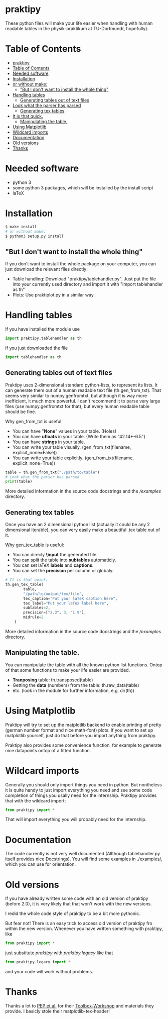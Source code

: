 praktipy
====
These python files will make your life easier when handling with human readable
tables in the physik-praktikum at TU-Dortmund(, hopefully).

# Table of Contents

- [praktipy](#praktipy)
- [Table of Contents](#table-of-contents)
- [Needed software](#needed-software)
- [Installation](#installation)
- [or without make:](#or-without-make)
  - ["But I don't want to install the whole thing"](#%22but-i-dont-want-to-install-the-whole-thing%22)
- [Handling tables](#handling-tables)
  - [Generating tables out of text files](#generating-tables-out-of-text-files)
- [Look what the parser has parsed](#look-what-the-parser-has-parsed)
  - [Generating tex tables](#generating-tex-tables)
- [It is that quick.](#it-is-that-quick)
  - [Manipulating the table.](#manipulating-the-table)
- [Using Matplotlib](#using-matplotlib)
- [Wildcard imports](#wildcard-imports)
- [Documentation](#documentation)
- [Old versions](#old-versions)
- [Thanks](#thanks)

# Needed software
* python 3
* some python 3 packages, which will be installed by the install script
* laTeX

# Installation
~~~sh
$ make install
# or without make:
$ python3 setup.py install
~~~
## "But I don't want to install the whole thing"
If you don't want to install the whole package on your computer, you can just download the relevant files directly:
* Table handling:
  Download "praktipy/tablehandler.py". Just put the file into your currently used directory and import it with "import tablehandler as th"
* Plots: Use praktiplot.py in a similar way.

# Handling tables
If you have installed the module use
~~~python
import praktipy.tablehandler as th
~~~
If you just downloaded the file
~~~python
import tablehandler as th
~~~
## Generating tables out of text files
Praktipy uses 2-dimensional standard python-lists, to represent its lists.
It can generate them out of a human readable text file (th.gen_from_txt). That seems very similar to numpy.genfromtxt, but although it is way more inefficient, it much more powerful. 
I can't recommend it to parse very large files (use numpy.genfromtxt for that), but every human readable table should be fine.

Why gen_from_txt is useful:
* You can have "**None**" values in your table. (Holes)
* You can have **ufloats** in your table. (Write them as "42.14+-6.5")
* You can have **strings** in your table.
* You can write your table visually.  (gen_from_txt(filename, explicit_none=False))
* You can write your table explicitly.  (gen_from_txt(filename, explicit_none=True))

~~~python
table = th.gen_from_txt("./path/to/table")
# Look what the parser has parsed
print(table)
~~~
More detailed information in the source code docstrings and the */examples* directory.
## Generating tex tables
Once you have an 2 dimensional python list (actually it could be any 2 dimensional iterable), you can very easily make a beautiful .tex table out of it.

Why gen_tex_table is useful:
* You can direcly **\input** the generated file.
* You can split the table into **subtables** automaticly.
* You can set laTeX **labels** and **captions**.
* You can set the **precision** per column or globaly.


~~~python
# It is that quick.
th.gen_tex_table(
        table, 
        "/path/to/output/tex/file",
        tex_caption="Put your laTeX caption here", 
        tex_label="Put your laTex label here",
        subtables=2, 
        precision=["2.3", 3, "1.9"],
        midrule=2
    )
~~~
More detailed information in the source code docstrings and the */examples* directory.

## Manipulating the table.
You can manipulate the table with all the known python list functions. Ontop of that some functions to make your life easier are provided.
* **Tranposing** table: th.transposed(table)
* Getting the **data** (numbers) from the table: th.raw_data(table)
* etc. (look in the module for further information, e.g. dir(th))
  
# Using Matplotlib

Praktipy will try to set up the matplotlib backend to enable printing of pretty (german number format and nice math-font) plots. If you want to set up matplotlib yourself, just do that before you import anything from praktipy.

Praktipy also provides some convenience function,
for example to generate nice datapoints ontop of a fitted function. 

# Wildcard imports
Generally you should only import things you need in python. But nontheless it is quite handy to just import everything you need and see some code completion of things you usally need for the internship.
Praktipy provides that with the wildcard import:
~~~python
from praktipy import *
~~~
That will import everything you will probably need for the internship.

# Documentation

The code currently is not very well documented (Allthough tablehandler.py itself provides nice Docstrings).
You will find some examples in ./examples/, which you can use for orientation.

# Old versions
If you have already written some code with an old version of praktipy (before 2.0), it is very 
likely that that won't work with the new versions.

I redid the whole code style of praktipy to be a bit more pythonic.

But fear not! There is an easy trick to access old version of praktipy fro within the new version. Whenever you have written something with praktipy, like
~~~python
from praktipy import *
~~~ 
just substitute *praktipy* with *praktipy.legacy* like that
~~~python
from praktipy.legacy import *
~~~
and your code will work without problems.



# Thanks
Thanks a lot to [PEP et al.](https://pep-dortmund.org/) for their [Toolbox-Workshop](https://toolbox.pep-dortmund.org/notes.html) and materials they provide. I basicly stole their matplotlib-tex-header!
